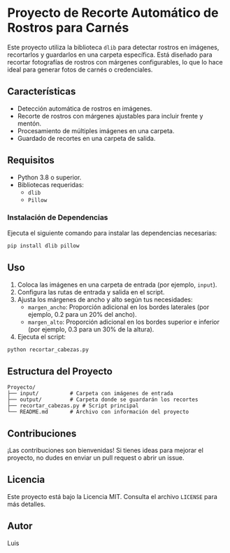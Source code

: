 
# Proyecto de Recorte Automático de Rostros para Carnés

Este proyecto utiliza la biblioteca `dlib` para detectar rostros en imágenes, recortarlos y guardarlos en una carpeta específica. Está diseñado para recortar fotografías de rostros con márgenes configurables, lo que lo hace ideal para generar fotos de carnés o credenciales.

## Características
- Detección automática de rostros en imágenes.
- Recorte de rostros con márgenes ajustables para incluir frente y mentón.
- Procesamiento de múltiples imágenes en una carpeta.
- Guardado de recortes en una carpeta de salida.

## Requisitos
- Python 3.8 o superior.
- Bibliotecas requeridas:
  - `dlib`
  - `Pillow`

### Instalación de Dependencias
Ejecuta el siguiente comando para instalar las dependencias necesarias:
```bash
pip install dlib pillow
```

## Uso
1. Coloca las imágenes en una carpeta de entrada (por ejemplo, `input`).
2. Configura las rutas de entrada y salida en el script.
3. Ajusta los márgenes de ancho y alto según tus necesidades:
   - `margen_ancho`: Proporción adicional en los bordes laterales (por ejemplo, 0.2 para un 20% del ancho).
   - `margen_alto`: Proporción adicional en los bordes superior e inferior (por ejemplo, 0.3 para un 30% de la altura).
4. Ejecuta el script:
```bash
python recortar_cabezas.py
```

## Estructura del Proyecto
```
Proyecto/
├── input/          # Carpeta con imágenes de entrada
├── output/         # Carpeta donde se guardarán los recortes
├── recortar_cabezas.py # Script principal
└── README.md       # Archivo con información del proyecto
```

## Contribuciones
¡Las contribuciones son bienvenidas! Si tienes ideas para mejorar el proyecto, no dudes en enviar un pull request o abrir un issue.

## Licencia
Este proyecto está bajo la Licencia MIT. Consulta el archivo `LICENSE` para más detalles.

## Autor
Luis